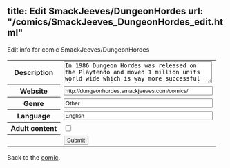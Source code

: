 title: Edit SmackJeeves/DungeonHordes
url: "/comics/SmackJeeves_DungeonHordes_edit.html"
---
Edit info for comic SmackJeeves/DungeonHordes

<form name="comic" action="http://gaepostmail.appspot.com/comic/" method="post">
<table class="comicinfo">
<tr>
<th>Description</th><td><textarea name="description" cols="40" rows="3">In 1986 Dungeon Hordes was released on the Playtendo and moved 1 million units world wide which is way more successful than its previous release on the Batari 2200 in 1979. Now in 2011 Dungeon Hordes has returned bigger and better than ever with mind numbing graphics and all new enemies to fight. So how do the characters in game feel about this? Only time will tell. Enter the lives of Tiggz and Tomes, two level 5 bosses tired of being easily killed by player 1 and wanting the glory of finally becoming more than just petty bandits. Will they survive the new creatures that the mighty programmers have added to the game? Will they ever kill player 1 and move up the mob boss ladder? Will they ever get a raise from their uptight dungeon boss Kalakis and finally pay off their ale tabs at the Stinky Dragon Inn? Stay tuned and find out..... Will be updated Every Monday, Wednesday and Friday. Dungeon Hordes Facebook http://www.facebook.com/pages/Dungeon-Hordes#!/pages/Dungeon-Hordes/195568970460655</textarea></td>
</tr>
<tr>
<th>Website</th><td><input type="text" name="url" value="http://dungeonhordes.smackjeeves.com/comics/" size="40"/></td>
</tr>
<tr>
<th>Genre</th><td><input type="text" name="genre" value="Other" size="40"/></td>
</tr>
<tr>
<th>Language</th><td><input type="text" name="language" value="English" size="40"/></td>
</tr>
<tr>
<th>Adult content</th><td><input type="checkbox" name="adult" value="adult" /></td>
</tr>
<tr>
<th></th><td>
<input type="hidden" name="comic" value="SmackJeeves_DungeonHordes" />
<input type="submit" name="submit" value="Submit" />
</td>
</tr>
</table>
</form>

Back to the [comic](SmackJeeves_DungeonHordes.html).
